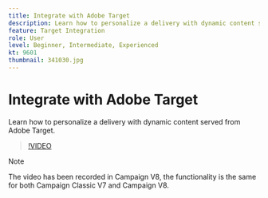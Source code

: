 ```yaml
---
title: Integrate with Adobe Target
description: Learn how to personalize a delivery with dynamic content served from Adobe Target.
feature: Target Integration
role: User
level: Beginner, Intermediate, Experienced
kt: 9601
thumbnail: 341030.jpg
---
```


# Integrate with Adobe Target

Learn how to personalize a delivery with dynamic content served from Adobe Target.

>[!VIDEO](https://video.tv.adobe.com/v/341030?quality=12&learn=on)

>[!NOTE]
> The video has been recorded in Campaign V8, the functionality is the same for both Campaign Classic V7 and Campaign V8.
